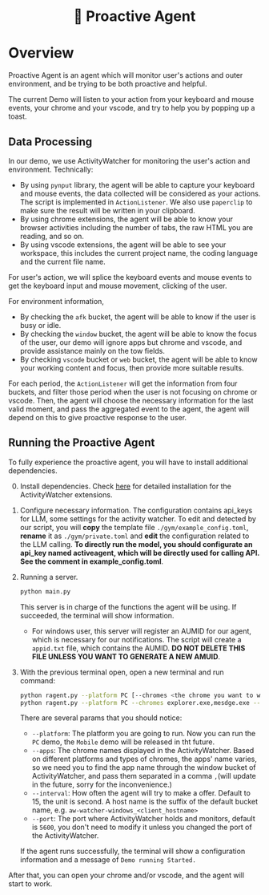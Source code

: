 <div align = "center">
    <h1> 🤖 Proactive Agent </h1>
</div>

# Overview

Proactive Agent is an agent which will monitor user's actions and outer environment, and be trying to be both proactive and helpful.

The current Demo will listen to your action from your keyboard and mouse events, your chrome and your vscode, and try to help you by popping up a toast.

## Data Processing

In our demo, we use ActivityWatcher for monitoring the user's action and environment.
Technically:
- By using `pynput` library, the agent will be able to capture your keyboard and mouse events, the data collected will be considered as your actions. The script is implemented in `ActionListener`. We also use `paperclip` to make sure the result will be written in your clipboard.
- By using chrome extensions, the agent will be able to know your browser activities including the number of tabs, the raw HTML you are reading, and so on.
- By using vscode extensions, the agent will be able to see your workspace, this includes the current project name, the coding language and the current file name.

For user's action, we will splice the keyboard events and mouse events to get the keyboard input and mouse movement, clicking of the user.

For environment information,
- By checking the `afk` bucket, the agent will be able to know if the user is busy or idle.
- By checking the `window` bucket, the agent will be able to know the focus of the user, our demo will ignore apps but chrome and vscode, and provide assistance mainly on the tow fields.
- By checking `vscode` bucket or `web` bucket, the agent will be able to know your working content and focus, then provide more suitable results.

For each period, the `ActionListener` will get the information from four buckets, and filter those period when the user is not focusing on chrome or vscode. Then, the agent will choose the necessary information for the last valid moment, and pass the aggregated event to the agent, the agent will depend on this to give proactive response to the user.

## Running the Proactive Agent
To fully experience the proactive agent, you will have to install additional dependencies.

0. Install dependencies. Check [here](../README.md#install-activity-watcher) for detailed installation for the ActivityWatcher extensions.

1. Configure necessary information.
  The configuration contains api_keys for LLM, some settings for the activity watcher. To edit and detected by our script, you will **copy** the template file `./gym/example_config.toml`, **rename** it as `./gym/private.toml` and **edit** the configuration related to the LLM calling.
  **To directly run the model, you should configurate an api_key named activeagent, which will be directly used for calling API. See the comment in example_config.toml**.

2. Running a server.
    ```bash
    python main.py
    ```
    This server is in charge of the functions the agent will be using. If succeeded, the terminal will show information.
    - For windows user, this server will register an AUMID for our agent, which is necessary for our notifications. The script will create a `appid.txt` file, which contains the AUMID. **DO NOT DELETE THIS FILE UNLESS YOU WANT TO GENERATE A NEW AMUID**.

3. With the previous terminal open, open a new terminal and run command:
    ```bash
    python ragent.py --platform PC [--chromes <the chrome you want to watch> --interval <interval seconds for each turn>]
    python ragent.py --platform PC --chromes explorer.exe,mesdge.exe --interval 10
    ```
    There are several params that you should notice:
    - `--platform`: The platform you are going to run. Now you can run the `PC` demo, the `Mobile` demo will be released in tht future.
    - `--apps`: The chrome names displayed in the ActivityWatcher. Based on different platforms and types of chromes, the apps' name varies, so we need you to find the app name through the window bucket of ActivityWatcher, and pass them separated in a comma `,`(will update in the future, sorry for the inconvenience.)
    - `--interval`: How often the agent will try to make a offer. Default to 15, the unit is second.
        A host name is the suffix of the default bucket name, e.g. `aw-watcher-windows_<client_hostname>`
    - `--port`: The port where ActivityWatcher holds and monitors, default is `5600`, you don't need to modify it unless you changed the port of the ActivityWatcher.

    If the agent runs successfully, the terminal will show a configuration information and a message of `Demo running Started.`

After that, you can open your chrome and/or vscode, and the agent will start to work.